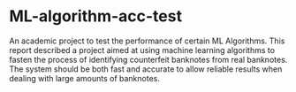 # ML-algorithm-acc-test
An academic project to test the performance of certain ML Algorithms. This report described a project 
aimed at using machine learning algorithms to fasten the process of identifying counterfeit banknotes 
from real banknotes. The system should be both fast and accurate to allow reliable results when dealing 
with large amounts of banknotes.
